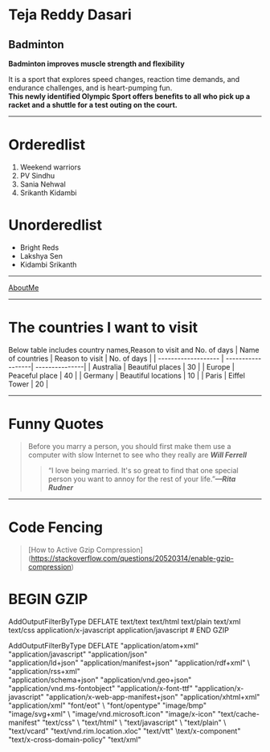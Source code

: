 # Teja Reddy Dasari
## Badminton

**Badminton improves muscle strength and flexibility**

It is a sport that explores speed changes, reaction time demands, and endurance challenges, and is heart-pumping fun.<br>**This newly identified Olympic Sport offers benefits to all who pick up a racket and a shuttle for a test outing on the court.**

----------

# Orderedlist
1. Weekend warriors
5. PV Sindhu
4. Sania Nehwal
2. Srikanth Kidambi

# Unorderedlist
- Bright Reds
- Lakshya Sen 
- Kidambi Srikanth

------------


[AboutMe](https://github.com/DasariTejaReddy/assignment2-Dasari/blob/main/WhatsApp%20Image%202023-02-01%20at%2012.23.06%20PM.jpeg)

-------

# The countries I want to visit

Below table includes country names,Reason to visit and No. of days
|    Name of countries   |   Reason to visit   |    No. of days   |
|  -------------------  |  ------------------|   ---------------|
|   Australia         |  Beautiful places   |  30    |
|   Europe            |  Peaceful place    | 40     |
|   Germany           |  Beautiful locations  | 10   |
|   Paris             |  Eiffel Tower       |  20  |

------------------

# Funny Quotes

>Before you marry a person, you should first make them use a computer with slow Internet to see who they really are ***Will Ferrell***
>>“I love being married. It's so great to find that one special person you want to annoy for the rest of your life.”***—Rita Rudner***

---------


# Code Fencing

> [How to Active Gzip Compression] (https://stackoverflow.com/questions/20520314/enable-gzip-compression)

# BEGIN GZIP
<ifmodule mod_deflate.c>
AddOutputFilterByType DEFLATE text/text text/html text/plain text/xml text/css application/x-javascript application/javascript
</ifmodule>
# END GZIP

<IfModule mod_filter.c>

AddOutputFilterByType DEFLATE "application/atom+xml" \"application/javascript" \"application/json" \
"application/ld+json" \"application/manifest+json" \"application/rdf+xml" \ "application/rss+xml" \
 "application/schema+json" \"application/vnd.geo+json" \"application/vnd.ms-fontobject" \"application/x-font-ttf" \"application/x-javascript" \"application/x-web-app-manifest+json" \"application/xhtml+xml" \"application/xml" \"font/eot" \ "font/opentype" \"image/bmp" \"image/svg+xml" \ "image/vnd.microsoft.icon" \"image/x-icon" \"text/cache-manifest" \"text/css" \ "text/html" \ "text/javascript" \ "text/plain" \ "text/vcard" \"text/vnd.rim.location.xloc" \"text/vtt" \text/x-component" \"text/x-cross-domain-policy" \"text/xml"

</IfModule>





